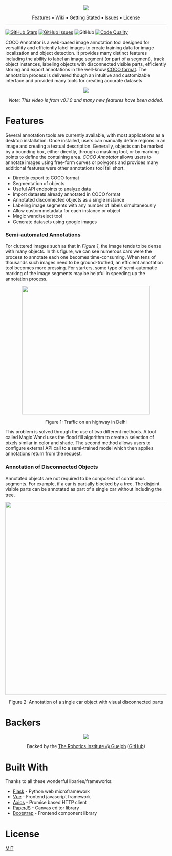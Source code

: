 <p align="center"><img src="https://i.imgur.com/AA7IdbQ.png"></p>

<p align="center">
  <a href="#features">Features</a> •
  <a href="https://github.com/jsbroks/coco-annotator/wiki">Wiki</a> •
  <a href="https://github.com/jsbroks/coco-annotator/wiki/Getting-Started">Getting Stated</a> •
  <a href="https://github.com/jsbroks/coco-annotator/issues">Issues</a> •
  <a href="#license">License</a>
</p>


---


[![GitHub Stars](https://img.shields.io/github/stars/jsbroks/coco-annotator.svg)](https://github.com/jsbroks/coco-annotator/stargazers)
[![GitHub Issues](https://img.shields.io/github/issues/jsbroks/coco-annotator.svg)](https://github.com/jsbroks/coco-annotator/issues) 
![GitHub](https://img.shields.io/github/license/mashape/apistatus.svg)
[![Code Quality](https://img.shields.io/lgtm/grade/javascript/g/jsbroks/coco-annotator.svg?label=code%20quality)](https://lgtm.com/projects/g/jsbroks/coco-annotator/context:javascript)

COCO Annotator is a web-based image annotation tool designed for versatility and efficiently label images to create training data for image localization and object detection. It provides many distinct features including the ability to label an image segment (or part of a segment), track object instances, labeling objects with disconnected visible parts, efficiently storing and export annotations in the well-know [COCO format](http://cocodataset.org/#format-data). The annotation process is delivered though an intuitive and customizable interface and provided many tools for creating accurate datasets.

<p align="center"><img src="https://i.imgur.com/m4RmjCp.gif"></p>
<p align="center"><i>Note: This video is from v0.1.0 and many new features have been added.</i></p>

# Features

Several annotation tools are currently available, with most applications as a desktop installation. Once installed, users can manually define regions in an image and creating a textual description. Generally, objects can be marked by a bounding box, either directly, through a masking tool, or by marking points to define the containing area. _COCO Annotator_ allows users to annotate images using free-form curves or polygons and provides many additional features were other annotations tool fall short.

 - Directly export to COCO format
 - Segmentation of objects
 - Useful API endpoints to analyze data
 - Import datasets already annotated in COCO format
 - Annotated disconnected objects as a single instance
 - Labeling image segments with any number of labels simultaneously
 - Allow custom metadata for each instance or object
 - Magic wand/select tool
 - Generate datasets using google images

### Semi-automated Annotations

For cluttered images such as that in _Figure 1_, the image tends to be dense with many objects. In this figure, we can see numerous cars were the process to annotate each one becomes time-consuming. When tens of thousands such images need to be ground-truthed, an efficient annotation tool becomes more pressing. For starters, some type of semi-automatic marking of the image segments may be helpful in speeding up the annotation process. 

<p align="center"><img width="400" src="https://akm-img-a-in.tosshub.com/indiatoday/images/story/201412/traffic-snarls-2_650_122914113653.jpg"></p>
<p align="center">Figure 1: Traffic on an highway in Delhi</p>

This problem is solved through the use of two different methods. A tool called Magic Wand uses the flood fill algorithm to create a selection of pixels similar in color and shade. The second method allows users to configure external API call to a semi-trained model which then applies annotations return from the request.

### Annotation of Disconnected Objects

Annotated objects are not required to be composed of continuous segments. For example, if a car is partially blocked by a tree. The disjoint visible parts can be annotated as part of a single car without including the tree.

<p align="center"><img width="600" src="https://i.imgur.com/5OZOZ4K.jpg"></p>
<p align="center">Figure 2: Annotation of a single car object with visual disconnected parts</p>

# Backers

<p align="center"><a href="http://robotics.uoguelph.ca/"><img src="http://robotics.uoguelph.ca/images/banner.jpg"></p></a>
<p  align="center">Backed by the <a href="http://robotics.uoguelph.ca/">The Robotics Institute @ Guelph</a> (<a href="https://github.com/uoguelph-ri">GitHub</a>)</p>

# Built With

Thanks to all these wonderful libaries/frameworks:
 - [Flask](http://flask.pocoo.org/) - Python web microframework
 - [Vue](https://vuejs.org/) - Frontend javascript framework
 - [Axios](https://github.com/axios/axios) - Promise based HTTP client
 - [PaperJS](http://paperjs.org/) - Canvas editor library
 - [Bootstrap](https://getbootstrap.com/) - Frontend component library

# License
[MIT](https://tldrlegal.com/license/mit-license)
